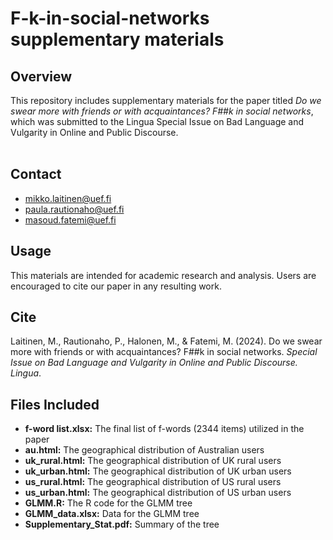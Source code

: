 # F-k-in-social-networks supplementary materials

## Overview
This repository includes supplementary materials for the paper titled *Do we swear more with friends or with acquaintances? F##k in social networks*, which was submitted to the Lingua Special Issue on Bad Language and Vulgarity in Online and Public Discourse.
<br />
<br />

## Contact
- [mikko.laitinen@uef.fi](mikko.laitinen@uef.fi) <br />
- [paula.rautionaho@uef.fi](paula.rautionaho@uef.fi) <br />
- [masoud.fatemi@uef.fi](masoud.fatemi@uef.fi)

## Usage
This materials are intended for academic research and analysis. Users are encouraged to cite our paper in any resulting work.

## Cite
Laitinen, M., Rautionaho, P., Halonen, M., & Fatemi, M. (2024). Do we swear more with friends or with acquaintances? F##k in social networks. *Special Issue on Bad Language and Vulgarity in Online and Public Discourse. Lingua*.

## Files Included
- **f-word list.xlsx:** The final list of f-words (2344 items) utilized in the paper
- **au.html:** The geographical distribution of Australian users
- **uk_rural.html:** The geographical distribution of UK rural users
- **uk_urban.html:** The geographical distribution of UK urban users
- **us_rural.html:** The geographical distribution of US rural users
- **us_urban.html:** The geographical distribution of US urban users
- **GLMM.R:** The R code for the GLMM tree
- **GLMM_data.xlsx:** Data for the GLMM tree
- **Supplementary_Stat.pdf:** Summary of the tree 
